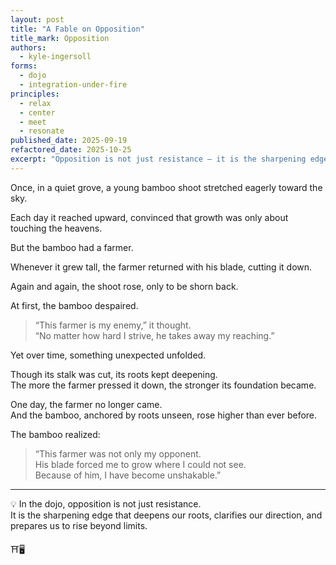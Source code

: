 ```yaml
---
layout: post
title: "A Fable on Opposition"
title_mark: Opposition
authors: 
  - kyle-ingersoll
forms:
  - dojo
  - integration-under-fire
principles:
  - relax
  - center
  - meet
  - resonate
published_date: 2025-09-19
refactored_date: 2025-10-25
excerpt: "Opposition is not just resistance — it is the sharpening edge that deepens our roots, clarifies our direction, and prepares us to rise beyond limits."
---
```


Once, in a quiet grove, a young bamboo shoot stretched eagerly toward the sky.

Each day it reached upward, convinced that growth was only about touching the heavens.

But the bamboo had a farmer.

Whenever it grew tall, the farmer returned with his blade, cutting it down.

Again and again, the shoot rose, only to be shorn back.

At first, the bamboo despaired.

> “This farmer is my enemy,” it thought.  
> “No matter how hard I strive, he takes away my reaching.”

Yet over time, something unexpected unfolded.

Though its stalk was cut, its roots kept deepening.  
The more the farmer pressed it down, the stronger its foundation became.

One day, the farmer no longer came.  
And the bamboo, anchored by roots unseen, rose higher than ever before.

The bamboo realized:

> “This farmer was not only my opponent.  
> His blade forced me to grow where I could not see.  
> Because of him, I have become unshakable.”

---

💡 In the dojo, opposition is not just resistance.  
It is the sharpening edge that deepens our roots, clarifies our direction, and prepares us to rise beyond limits.

⛩️🖥️
